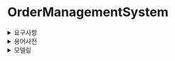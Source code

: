 # OrderManagementSystem

<details>
<summary> 요구사항 </summary>  


> ### **상품 (Product)**

- 판매자 회원만 상품을 관리할수 있다.
- 상품을 등록할수 있다.
- 상품 가격을 변경할수 있다.
- 상품 가격은 0원이상이어야 등록/수정 가능하다.
- 상품 정보가 올바르지 않으면 등록할수 없다.
- 상품을 삭제할수 있다.
- 상품의 목록을 조회 할 수 있다.

<br>

> ### **장바구니 (Cart)**

- 장바구니에 상품을 추가할수있다.
- 상품재고가 0인 상품은 장바구니에 추가할수 없다.
- 장바구니를 모두 비울 수 있다.
- 장바구니의 상품을 선택적으로 삭제 할 수 있다.
- 장바구니 목록을 조회 할 수 있다.
- 장바구니에 담겨있다면  해당 상품의 주문 수량을 증가하거나 감소시킬수있다.
- 장바구니 등록일로 부터 일주일간 주문되지 않으면 자동 삭제된다.
- 장바구니 목록에서 전체 혹 은 일부만 주문접수할수 있다.
- 현재 최신 상품가격과 선택된 가격 총합을 보여준다.
- 장바구니 상품들은 [주문대기]를 기본상태값으로 갖는다.

<br>

> ### **주문 (Order)**

- 주문은 장바구니를 통해서만 진행된다.
- 장바구니에 등록된 1개 이상의 상품을 주문할수있다.
- 주문 형식이 올바르지 않으면 등록할 수 없다.
- 비회원, 회원 모두 주문을 등록할수 있다.
- 회원은 회원정보를 통해 배송정보를 받는다
- 비회원은 직접 배송정보를 입력받는다.
- 배송 정보 전부 필수값으로 는 비워 둘 수 없다.
- 결제 방식을 선택할수있다.
- 주문을 접수한다.
- 주문 접수시 실시간으로 재고 조회요청한다.
- 주문 접수 성공한다면 장바구]에서 성공상품들을 삭제한다.
- 재고가 있다면 재고 차감요청한다.
- 재고가 없다면 [주문실패]를 알리고, 장바구니에서 재고가없는 상품을 삭제한다.
- 주문 접수 성공한다면  [결제대기] 로 주문상태를 변경한다.
- [결제대기] 주문은 24시간 동안 유효하다.
- [결제대기] 24시간 이후 상태 변경이 없다면 주문삭제 후 상태를 [주문실패]로 변경한다.
- 주문 상태가 [주문실패]로 업데이트 된다면 재고 복구 요청한다.
- 주문상태는 실시간으로 확인 가능하다.

<br>

> ### **결제 (Payment)**

- 결제 정보는 실시간으로 처리되어야한다.
- 주문정보에 기재된 결제방식으로 결제한다.
- 포인트 결제방식은 유저 포인트에서 잔액조회요청 후 차감요청한다.
- 일반 결제시 PG사 외부api를 호출한다.
- PG사 연동 결제는 아래와 같은 절차를 따른다
    - 우리측에서 결제KEY + 금액 + 메타정보를 전송
    - PG사측에서 Transaction key 발급
    - Transaction key를 통해 결제 모듈 실행
    - 이후 callback 값에 따라 결과 처리
- 결제처리 후 결제 결과로그를 저장한다.
- 결제처리 성공시  주문 상태를 [주문확정]으로 업데이트 요청한다.
- 결제처리 실패시  주문 상태를 [주문실패]로 업데이트 요청한다.
- 환불요청시 환불 묘둘을 실행한다.
- 환불 성공시 주문상태를 [환불처리]로 업데이트 요청한다.
- [결제완료],[환불처리], [환불실패] 업데이트시 고객안내 알림을 요청한다.

<br>

> ### **재고 (Inventory)**

- 재고를 조회할수있다.
- 판매자회원만 수동으로 재고를 증가/차감 할 수 있다.
- 다른 도메인 요청으로 인한 재고 증가/차감 할 수 있다.
- 재고변화가 일어난다면 변화 내역을 기록한다.

<br>

> ### **사용자 (User)**

- 회원 등록이 가능하다
- 회원 삭제가 가능하다
- 회원 포인트 잔액 조회가 가능하다
- 회원 포인트 충전이 가능하다
- 회원정보는 이름/ 배송지 주소/전화번호를 필수값으로 받는다.
- 회원은 주문이력을 조회할수 있다.

<br>

> ### **알림  (Notifcation)**

- 실시간 알림을 전송한다
- 각 도메인 요청으로 인한 알림을 전송한다
  
</details>



<details>
<summary> 용어사전 </summary>  

### **상품 (Product)**

| 한글명 | 영문명 | 설명 |
| --- | --- | --- |
| 상품 | product | 주문항목을 구성하는 데이터 |
| 이름 | displayed name | 상품판매시 사용될 제품명 |
| 판매자 | seller | 판매자명 |
| 재고 | inventory | 주문상태를 결정짓는 데이터 |
| 재고량 | quantity | 남아있는 재고량 |
| 장바구니 | cart | 주문 상품을 담는 데이터 |
| 가격 | price | 상품의 가격 |

<br>

> ### **주문 (Order)**

| 한글명 | 영문명 | 설명 |
| --- | --- | --- |
| 주문 | order | 주문 시스템에 기준이 되는 데이터 |
| 주문 항목 | items | 주문된 상품 리스트 |
| 주문 상태 | order status | 현재 주문 상태 |
| 주문 대기 | pending | 장바구니에 담겼을시, Default 주문상태값 |
| 주문 확정 | confirmed | 결제까지 성공한 후 최종 주문이 확정된 상태 |
| 주문 실패 | failed | 재고부족 혹은 결제 실패로 인한 주문실패 |
| 결제 대기 | pending | 재고 조회, 재고차감 이후 결제 대기중인 주문상태 , 24시간의 유효시간을 갖는다 |

<br>

> ### **결제 (Payment)**

| 한글명 | 영문명 | 설명 |
| --- | --- | --- |
| 결제 | payment | 결제 관련 정보 및 프로세스 |
| 결제 금액 | amount | 가격 등을 포함한 결제를 위한 메타데이터 |
| 결제 방식 | method | 주문접수시, 유저가 요청한 결제방식  |
| 결제 상태 | Status | 현재 결제 상태 |
| 결제 완료 | payment completed | 결제 방식을 통해 결제가 완료된 상태 |
| 결제실패 | payment failed | 결제 방식을 통해 결제가 실패된 상태 |
| 환불 | refund | 환불시, 필요한 결제 정보 데이터 |
| 환불 처리 | refund completed | 환불 처리가 완료된 상태 |
| 환불 실패 | refund Failed | 환불 처리가 실패한 상태 |

<br>


    
</details>

<details>
<summary> 모델링 </summary>

### **상품 (Product)**
- `Product`는 식별자와 `DisplayedName`, `Seller`, `Price` 를 가진다.
- `Product` 의 재고관련 정보는 `Inventory` 데이터를 통해 관리된다.
- `Product` 는 `Cart` 에 담겨진다.
- 주문시, `Cart` 에 있는 상품들의 정보가 전달된다.

<br>

### **주문 (Order)**
- `Order`는 식별자와 `Items`, `Order Status` 를 가진다.
- `Items` 의 수량은 0보다 커야한다.
- `Items` 의 가격과 수량을 갖는다.
- `Order`는 `Product` 의 `Inventory` 상황에 따라 진행된다.
- `Order`는 주문대기 → 결제대기 → 주문확정 순서로 진행된다.
- `Order Status` 는 `Payment` 와  `Inventory` 처리에의해 결정된다.

  <br>  

### **결제 (Payment)**
- `Payment`는 식별자와 `Payment Status`, `Payment Method` 를 가진다.
- `Amount`는 `Order` 정보에 의해 결정된다.
- `Payment` 는 결과는 `Order` 상태를 결정한다.
- `Refund`는 `Payment` 정보를 바탕으로 진행된다.


</details>



